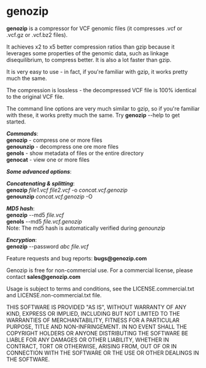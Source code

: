 # genozip
__genozip__ is a compressor for VCF genomic files (it compresses .vcf or .vcf.gz or .vcf.bz2 files). 

It achieves x2 to x5 better compression ratios than gzip because it leverages some properties of the genomic data, such as linkage disequilibrium, to compress better. It is also a lot faster than gzip. 

It is very easy to use - in fact, if you're familiar with gzip, it works pretty much the same.
    
The compression is lossless - the decompressed VCF file is 100% identical to the original VCF file.

The command line options are very much similar to gzip, so if you're familiar with these, it works pretty much the same. Try __genozip__ --help to get started.

***Commands***: \
__genozip__   - compress one or more files \
__genounzip__ - decompress one ore more files \
__genols__    - show metadata of files or the entire directory \
__genocat__   - view one or more files

***Some advanced options***:

***Concatenating & splitting***: \
__genozip__ _file1.vcf file2.vcf_ -o _concat.vcf.genozip_ \
__genounzip__ _concat.vcf.genozip_ -O 

***MD5 hash***: \
__genozip__ --md5 _file.vcf_ \
__genols__ --md5 _file.vcf.genozip_ \
Note: The md5 hash is automatically verified during _genounzip_

***Encryption***: \
__genozip__ --password _abc file.vcf_

Feature requests and bug reports: __bugs@genozip.com__

Genozip is free for non-commercial use. For a commercial license, please contact __sales@genozip.com__

Usage is subject to terms and conditions, see the LICENSE.commercial.txt and LICENSE.non-commercial.txt file.

THIS SOFTWARE IS PROVIDED "AS IS", WITHOUT WARRANTY OF ANY KIND, EXPRESS OR IMPLIED, INCLUDING BUT NOT LIMITED TO THE WARRANTIES OF MERCHANTABILITY, FITNESS FOR A PARTICULAR PURPOSE, TITLE AND NON-INFRINGEMENT. IN NO EVENT SHALL THE COPYRIGHT HOLDERS OR ANYONE DISTRIBUTING THE SOFTWARE BE LIABLE FOR ANY DAMAGES OR OTHER LIABILITY, WHETHER IN CONTRACT, TORT OR OTHERWISE, ARISING FROM, OUT OF OR IN CONNECTION WITH THE SOFTWARE OR THE USE OR OTHER DEALINGS IN THE SOFTWARE.
